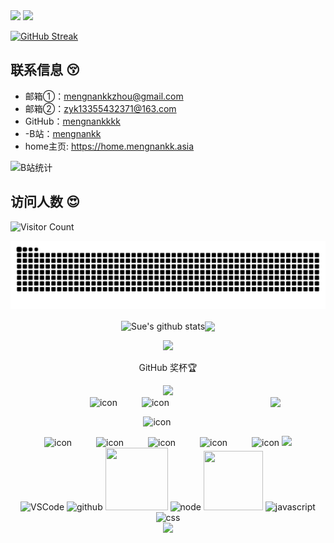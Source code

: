 <img src="https://readme-typing-svg.demolab.com?font=Fira+Code&pause=1000&width=435&lines=I'm mengnankkkk, welcome here!&#162;er=true&size=27" />

<img src="https://cdn.jsdelivr.net/gh/buptsdz/buptsdz/assets/images/coding.gif" />

[![GitHub Streak](https://streak-stats.demolab.com/?user=mengnankkkk)](https://git.io/streak-stats)

## 联系信息 :kissing_closed_eyes:

- 邮箱①：mengnankkzhou@gmail.com 
- 邮箱②：zyk13355432371@163.com
-  GitHub：[mengnankkkk](https://github.com/mengnankkkk) 
- -B站：[mengnankk](https://space.bilibili.com/440831872)
- home主页: https://home.mengnankk.asia

![B站统计](https://stats.justsong.cn/api/bilibili/?id=440831872&theme=dark) 

## 访问人数 :heart_eyes:

![Visitor Count](https://profile-counter.glitch.me/{mengnankkkk}/count.svg)

<div align="center">

 <img alt="github contribution grid snake animation" src="https://raw.githubusercontent.com/mengnankkkk/mengnankkkk/refs/heads/output/github-contribution-grid-snake.svg">

  <img align="center" src="https://github-readme-stats.vercel.app/api?username=mengnankkkk&show_icons=true&include_all_commits=true&hide_border=true" alt="Sue's github stats" /><img align="center" src="https://github-readme-stats.vercel.app/api/top-langs/?username=mengnankkkk&layout=compact&theme=buefy&hide_border=true" />



  <img src="https://github-readme-activity-graph.vercel.app/graph?username=mengnankkkk&theme=xcode&bg_color=FF000000&hide_border=true" />



  <div> </div>

 GitHub 奖杯🏆

  <div><img src="https://github-profile-trophy.vercel.app/?username=mengnankkkk&theme=gruvbox&row=1&column=7&no-frame=true&no-bg=true" /><br/></div>

 



  <img align="right" width="88" src="https://cdn.jsdelivr.net/gh/buptsdz/buptsdz/assets/images/computer.png"/>

<div align="center">



  <img src="https://techstack-generator.vercel.app/js-icon.svg" alt="icon" width="65" style="width: 65px; height: 65px; margin-right:35px; margin-bottom: 0px;" />

  <img src="https://techstack-generator.vercel.app/docker-icon.svg" alt="icon" width="65" style="width: 65px; height: 65px; margin-right: 35px; margin-bottom: 0px;" />

​    <img src="https://techstack-generator.vercel.app/mysql-icon.svg" alt="icon" width="65" style="width: 65px; height: 65px; margin-right: 35px; margin-bottom: 0px;" />

  <img src="https://techstack-generator.vercel.app/nginx-icon.svg" alt="icon" width="65" style="width: 65px; height: 65px; margin-right: 35px; margin-bottom: 0px;" />

  <img src="https://techstack-generator.vercel.app/django-icon.svg" alt="icon" width="65" style="width: 65px; height: 65px; margin-right: 35px; margin-bottom: 0px;" />

  <img src="https://techstack-generator.vercel.app/webpack-icon.svg" alt="icon" width="65" style="width: 65px; height: 65px; margin-right: 35px; margin-bottom: 0px;" />

  <img src="https://techstack-generator.vercel.app/eslint-icon.svg" alt="icon" width="65" style="width: 65px; height: 65px; margin-right: 35px; margin-bottom: 0px;" />

  <img src="https://techstack-generator.vercel.app/java-icon.svg" alt="icon" width="65" style="width: 65px; height: 65px; margin-right: 0px; margin-bottom: 0px;" />



  <img src="https://skillicons.dev/icons?i=git,postman,anaconda,pycharm,webstorm,linux,ubuntu,gmail,unity,mongodb,c,cpp"/>



<div align="center">

  <img alt="VSCode" src="https://i.giphy.com/media/IdyAQJVN2kVPNUrojM/200.webp" width="100" title="vscode">

  <img alt="github" src="https://i.giphy.com/media/KzJkzjggfGN5Py6nkT/200.webp" width="100" title="github">

  <img height="100" width="100" src="https://cdn.jsdelivr.net/gh/sun0225SUN/sun0225SUN/assets/images/python.webp">

  <img alt="node" src="https://media.giphy.com/media/kdFc8fubgS31b8DsVu/giphy.gif" width="85" title="node">

  <img height="95" width="95" src="https://cdn.jsdelivr.net/gh/sun0225SUN/sun0225SUN/assets/images/vue.webp">

  <img alt="javascript" src="https://media3.giphy.com/media/ln7z2eWriiQAllfVcn/200w.webp" width="100" title="javascript">

  <img alt="css" src="https://media.giphy.com/media/fsEaZldNC8A1PJ3mwp/giphy.gif" width="100" title="css">

 

 

 

<div align="center">

<img src="https://cdn.jsdelivr.net/gh/buptsdz/buptsdz/assets/images/icon.png" />

